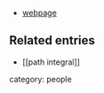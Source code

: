 
* [webpage](http://www.statslab.cam.ac.uk/Dept/People/norris.html)

## Related entries

* [[path integral]]

category: people
